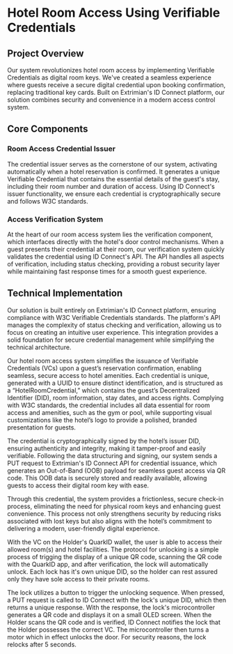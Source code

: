 # Hotel Room Access Using Verifiable Credentials

## Project Overview
Our system revolutionizes hotel room access by implementing Verifiable Credentials as digital room keys. We've created a seamless experience where guests receive a secure digital credential upon booking confirmation, replacing traditional key cards. Built on Extrimian's ID Connect platform, our solution combines security and convenience in a modern access control system.

## Core Components

### Room Access Credential Issuer
The credential issuer serves as the cornerstone of our system, activating automatically when a hotel reservation is confirmed. It generates a unique Verifiable Credential that contains the essential details of the guest's stay, including their room number and duration of access. Using ID Connect's issuer functionality, we ensure each credential is cryptographically secure and follows W3C standards.

### Access Verification System
At the heart of our room access system lies the verification component, which interfaces directly with the hotel's door control mechanisms. When a guest presents their credential at their room, our verification system quickly validates the credential using ID Connect's API. The API handles all aspects of verification, including status checking, providing a robust security layer while maintaining fast response times for a smooth guest experience.

## Technical Implementation
Our solution is built entirely on Extrimian's ID Connect platform, ensuring compliance with W3C Verifiable Credentials standards. The platform's API manages the complexity of status checking and verification, allowing us to focus on creating an intuitive user experience. This integration provides a solid foundation for secure credential management while simplifying the technical architecture.

Our hotel room access system simplifies the issuance of Verifiable Credentials (VCs) upon a guest’s reservation confirmation, enabling seamless, secure access to hotel amenities. Each credential is unique, generated with a UUID to ensure distinct identification, and is structured as a “HotelRoomCredential,” which contains the guest’s Decentralized Identifier (DID), room information, stay dates, and access rights. Complying with W3C standards, the credential includes all data essential for room access and amenities, such as the gym or pool, while supporting visual customizations like the hotel’s logo to provide a polished, branded presentation for guests.

The credential is cryptographically signed by the hotel’s issuer DID, ensuring authenticity and integrity, making it tamper-proof and easily verifiable. Following the data structuring and signing, our system sends a PUT request to Extrimian's ID Connect API for credential issuance, which generates an Out-of-Band (OOB) payload for seamless guest access via QR code. This OOB data is securely stored and readily available, allowing guests to access their digital room key with ease.

Through this credential, the system provides a frictionless, secure check-in process, eliminating the need for physical room keys and enhancing guest convenience. This process not only strengthens security by reducing risks associated with lost keys but also aligns with the hotel’s commitment to delivering a modern, user-friendly digital experience.

With the VC on the Holder's QuarkID wallet, the user is able to access their allowed room(s) and hotel facilities. The protocol for unlocking is a simple process of trigging the display of a unique QR code, scanning the QR code with the QuarkID app, and after verification, the lock will automatically unlock. Each lock has it's own unique DID, so the holder can rest assured only they have sole access to their private rooms.

The lock utilizes a button to trigger the unlocking sequence. When pressed, a PUT request is called to ID Connect with the lock's unique DID, which then returns a unique response. With the response, the lock's microcontroller generates a QR code and displays it on a small OLED screen. When the Holder scans the QR code and is verified, ID Connect notifies the lock that the Holder possesses the correct VC. The microcontroller then turns a motor which in effect unlocks the door. For security reasons, the lock relocks after 5 seconds.
